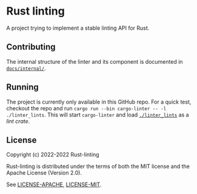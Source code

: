 # Rust linting

A project trying to implement a stable linting API for Rust.

## Contributing

The internal structure of the linter and its component is documented in [`docs/internal/`](./docs/internal/).

## Running

The project is currently only available in this GitHub repo. For a quick test, checkout the repo and run `cargo run --bin cargo-linter -- -l ./linter_lints`. This will start `cargo-linter` and load [`./linter_lints`](./linter_lints) as a *lint crate*.

## License

Copyright (c) 2022-2022 Rust-linting

Rust-linting is distributed under the terms of both the MIT license
and the Apache License (Version 2.0).

See [LICENSE-APACHE](./LICENSE-APACHE), [LICENSE-MIT](./LICENSE-MIT).
